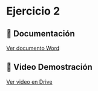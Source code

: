 # Ejercicio 2

## 📄 Documentación
[Ver documento Word](https://github.com/user-attachments/files/22822003/VideoJuego.docx)

## 🎥 Video Demostración
[Ver video en Drive](https://drive.google.com/file/d/1hAS3TLJBvhcavpxET1ErdzelJb4Z2wzI/view?usp=sharing)
